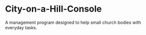 # City-on-a-Hill-Console
A management program designed to help small church bodies with everyday tasks.
